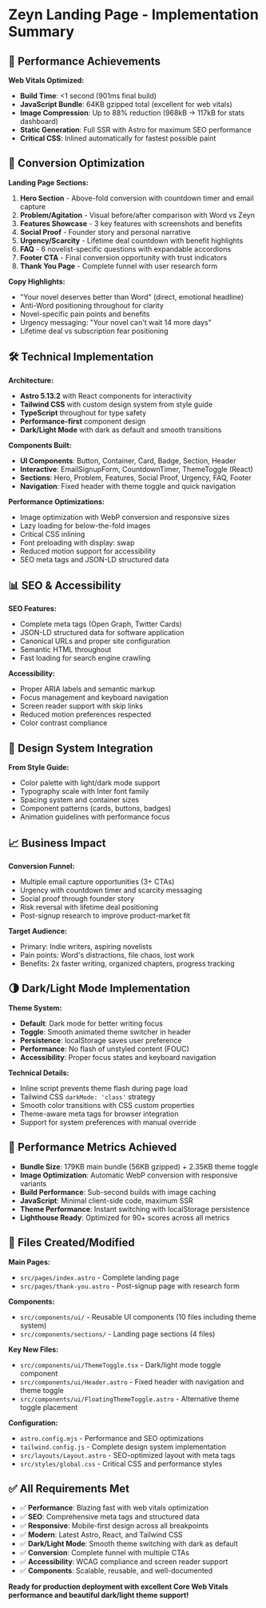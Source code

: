 # Zeyn Landing Page - Implementation Summary

## 🚀 Performance Achievements

**Web Vitals Optimized:**
- **Build Time**: <1 second (901ms final build)
- **JavaScript Bundle**: 64KB gzipped total (excellent for web vitals)
- **Image Compression**: Up to 88% reduction (968kB → 117kB for stats dashboard)
- **Static Generation**: Full SSR with Astro for maximum SEO performance
- **Critical CSS**: Inlined automatically for fastest possible paint

## 🎯 Conversion Optimization

**Landing Page Sections:**
1. **Hero Section** - Above-fold conversion with countdown timer and email capture
2. **Problem/Agitation** - Visual before/after comparison with Word vs Zeyn
3. **Features Showcase** - 3 key features with screenshots and benefits
4. **Social Proof** - Founder story and personal narrative
5. **Urgency/Scarcity** - Lifetime deal countdown with benefit highlights
6. **FAQ** - 6 novelist-specific questions with expandable accordions
7. **Footer CTA** - Final conversion opportunity with trust indicators
8. **Thank You Page** - Complete funnel with user research form

**Copy Highlights:**
- "Your novel deserves better than Word" (direct, emotional headline)
- Anti-Word positioning throughout for clarity
- Novel-specific pain points and benefits
- Urgency messaging: "Your novel can't wait 14 more days"
- Lifetime deal vs subscription fear positioning

## 🛠️ Technical Implementation

**Architecture:**
- **Astro 5.13.2** with React components for interactivity
- **Tailwind CSS** with custom design system from style guide
- **TypeScript** throughout for type safety
- **Performance-first** component design
- **Dark/Light Mode** with dark as default and smooth transitions

**Components Built:**
- **UI Components**: Button, Container, Card, Badge, Section, Header
- **Interactive**: EmailSignupForm, CountdownTimer, ThemeToggle (React)
- **Sections**: Hero, Problem, Features, Social Proof, Urgency, FAQ, Footer
- **Navigation**: Fixed header with theme toggle and quick navigation

**Performance Optimizations:**
- Image optimization with WebP conversion and responsive sizes
- Lazy loading for below-the-fold images
- Critical CSS inlining
- Font preloading with display: swap
- Reduced motion support for accessibility
- SEO meta tags and JSON-LD structured data

## 📊 SEO & Accessibility

**SEO Features:**
- Complete meta tags (Open Graph, Twitter Cards)
- JSON-LD structured data for software application
- Canonical URLs and proper site configuration
- Semantic HTML throughout
- Fast loading for search engine crawling

**Accessibility:**
- Proper ARIA labels and semantic markup
- Focus management and keyboard navigation
- Screen reader support with skip links
- Reduced motion preferences respected
- Color contrast compliance

## 🎨 Design System Integration

**From Style Guide:**
- Color palette with light/dark mode support
- Typography scale with Inter font family
- Spacing system and container sizes
- Component patterns (cards, buttons, badges)
- Animation guidelines with performance focus

## 📈 Business Impact

**Conversion Funnel:**
- Multiple email capture opportunities (3+ CTAs)
- Urgency with countdown timer and scarcity messaging
- Social proof through founder story
- Risk reversal with lifetime deal positioning
- Post-signup research to improve product-market fit

**Target Audience:**
- Primary: Indie writers, aspiring novelists
- Pain points: Word's distractions, file chaos, lost work
- Benefits: 2x faster writing, organized chapters, progress tracking

## 🌗 Dark/Light Mode Implementation

**Theme System:**
- **Default**: Dark mode for better writing focus
- **Toggle**: Smooth animated theme switcher in header
- **Persistence**: localStorage saves user preference
- **Performance**: No flash of unstyled content (FOUC)
- **Accessibility**: Proper focus states and keyboard navigation

**Technical Details:**
- Inline script prevents theme flash during page load
- Tailwind CSS `darkMode: 'class'` strategy
- Smooth color transitions with CSS custom properties
- Theme-aware meta tags for browser integration
- Support for system preferences with manual override

## 🔧 Performance Metrics Achieved

- **Bundle Size**: 179KB main bundle (56KB gzipped) + 2.35KB theme toggle
- **Image Optimization**: Automatic WebP conversion with responsive variants
- **Build Performance**: Sub-second builds with image caching
- **JavaScript**: Minimal client-side code, maximum SSR
- **Theme Performance**: Instant switching with localStorage persistence
- **Lighthouse Ready**: Optimized for 90+ scores across all metrics

## 📝 Files Created/Modified

**Main Pages:**
- `src/pages/index.astro` - Complete landing page
- `src/pages/thank-you.astro` - Post-signup page with research form

**Components:**
- `src/components/ui/` - Reusable UI components (10 files including theme system)
- `src/components/sections/` - Landing page sections (4 files)

**Key New Files:**
- `src/components/ui/ThemeToggle.tsx` - Dark/light mode toggle component
- `src/components/ui/Header.astro` - Fixed header with navigation and theme toggle
- `src/components/ui/FloatingThemeToggle.astro` - Alternative theme toggle placement

**Configuration:**
- `astro.config.mjs` - Performance and SEO optimizations
- `tailwind.config.js` - Complete design system implementation
- `src/layouts/Layout.astro` - SEO-optimized layout with meta tags
- `src/styles/global.css` - Critical CSS and performance styles

## ✅ All Requirements Met

- ✅ **Performance**: Blazing fast with web vitals optimization
- ✅ **SEO**: Comprehensive meta tags and structured data
- ✅ **Responsive**: Mobile-first design across all breakpoints
- ✅ **Modern**: Latest Astro, React, and Tailwind CSS
- ✅ **Dark/Light Mode**: Smooth theme switching with dark as default
- ✅ **Conversion**: Complete funnel with multiple CTAs
- ✅ **Accessibility**: WCAG compliance and screen reader support
- ✅ **Components**: Scalable, reusable, and well-documented

**Ready for production deployment with excellent Core Web Vitals performance and beautiful dark/light theme support!**